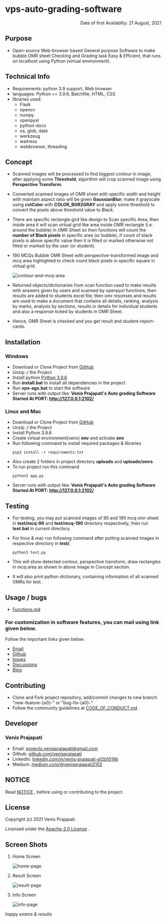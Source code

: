 
# vps-auto-grading-software


<p align="right">
    Date of first Availablity: 21 August, 2021
</p>


## Purpose

- Open-source Web-browser based General purpose Software to make bubble OMR sheet Checking and Grading task Easy & Efficient, that runs on localhost using Python (virtual environment).


## Technical Info

- Requirements: python 3.9 support, Web browser
- languages: Python == 3.9.6, Batchfile, HTML, CSS
- libraries used: 
    - Flask
    - opencv
    - numpy
    - openpyxl
    - python-docx
    - os, glob, date
    - werkzeug
    - waitress
    - webbrowser, threading


## Concept

- Scanned images will be processed to find biggest contour in image, after applying some <b>Threshold</b>, algorithm will crop scanned image using <b>Perspective Transform</b>.

- Converted scanned images of OMR sheet with specific width and height with maintain aspect ratio will be given <b>GaussianBlur</b>; make it grayscale using <b>cvtColor</b> with <b>COLOR_BGR2GRAY</b> and apply some threshold to convert the pixels above threshold value to Black.

- There are specific rectangle gird like design to Scan specific Area, then inside area it will scan virtual grid like area inside OMR rectangle (i.e. around the bubble) in OMR Sheet so then functions will count the <b>number of Black pixels</b> in specific area (or bubble), if count of black pixels is above specific value then it is filled or marked otherwise not filled or marked by the user (or student).

- 190 MCQs Bubble OMR Sheet with perspective-transformed image and mcq area highlighted to check count black pixels in specific square in virtual grid.

    ![contour-and-mcq-area](screen-shots/contour-and-mcq-area.png?raw=true)

- Returned objects/dictionaries from scan function used to make results with answers given by users and scanned by openpyxl functions, then results are added to students excel file; then omr resonses and results are used to make a document that contains all details, ranking, analysis by marks, analysis by sections, results in details for individual students and also a response ticked by students in OMR Sheet.

- Hence, OMR Sheet is checked and you get result and student-report-cards.


## Installation

### Windows

- Download or Clone Project from <a href="https://github.com/venisprajapati/vps-auto-grading-software">GitHub</a>
- Unzip :/ the Project
- Install python <a href="https://www.python.org/ftp/python/3.9.6/python-3.9.6-amd64.exe">Python 3.9.6</a>
- Run <b>install.bat</b> to install all dependencies in the project
- Run <b>vps-ags.bat</b> to start the software
- Server runs with output like: <b>Venis Prajapati's Auto grading Software Started At PORT: <a href="http://127.0.0.1:2102/">http://127.0.0.1:2102/</a> </b>

### Linux and Mac

- Download or Clone Project from <a href="https://github.com/venisprajapati/vps-auto-grading-software">GitHub</a>
- Unzip :/ the Project
- Install Python 3.9.6
- Create virtual environment(venv) <b>env</b> and activate <b>env</b>
- Run following command to install required packages & libraries
    ```
    pip3 install -r requirements.txt
    ```
- Also create 2 folders in project directory <b>uploads</b> and <b>uploads/omrs</b>.
- To run project run this command
    ```
    python3 app.py
    ```
- Server runs with output like: <b>Venis Prajapati's Auto grading Software Started At PORT: <a href="http://127.0.0.1:2102/">http://127.0.0.1:2102/</a> </b>


## Testing

- For testing, you may put scanned images of 90 and 190 mcq omr-sheet in <b>test/mcq-90</b> and <b>test/mcq-190</b> directory respectively, then run <b>test.bat</b> in current directory.

- For linux & mac run following command after putting scanned images in respective directory in <b>test/</b>.
    ```
    python3 test.py
    ```

- This will show detected contour, perspective transform, draw rectangles in mcq area as shown in above image in Concept section.

- It will also print python dictionary, containing information of all scanned OMRs for test.


## Usage / bugs

* [Functions.md](Functions.md)

### For customization in software features, you can mail using link given below.

Follow the important links given below:

- <a href="mailto: projects.venisprajapati@gmail.com">Email</a>
- <a href="https://github.com/venisprajapati/vps-auto-grading-software">Github</a>
- <a href="https://github.com/venisprajapati/vps-auto-grading-software/issues">Issues</a>
- <a href="https://github.com/venisprajapati/vps-auto-grading-software/discussions">Discussions</a>
- <a href="https://medium.com/@venisprajapati2102/about-vps-auto-grading-software-5b611ffe6c74">Blog</a>


## Contributing

- Clone and Fork project repository, add/commit changes to new branch "new-feature-{a0}-" or "bug-fix-{a0}-"
- Follow the community guidelines at [CODE_OF_CONDUCT.md](CODE_OF_CONDUCT.md) .


## Developer

### Venis Prajapati
* Email: projects.venisprajapati@gmail.com
* Github: <a href="https://github.com/venisprajapati">github.com/venisprajapati</a>
* LinkedIn: <a href="https://linkedin.com/in/venis-prajapati-a12b1019b">linkedin.com/in/venis-prajapati-a12b1019b</a>
* Medium: <a href="https://medium.com/@venisprajapati2102">medium.com/@venisprajapati2102</a>


## NOTICE

Read [NOTICE](NOTICE) , before using or contributing to the project.


## License

Copyright (c) 2021 Venis Prajapati.

Licensed under the [Apache-2.0 License](LICENSE) .


## Screen Shots

1) Home Screen

    ![home-page](screen-shots/vps-ags_main-page.png?raw=true)

2) Result Screen

    ![result-page](screen-shots/vps-ags_result-page.png?raw=true)

3) Info Screen

    ![info-page](screen-shots/vps-ags_info-page.png?raw=true)

*happy exams & results*